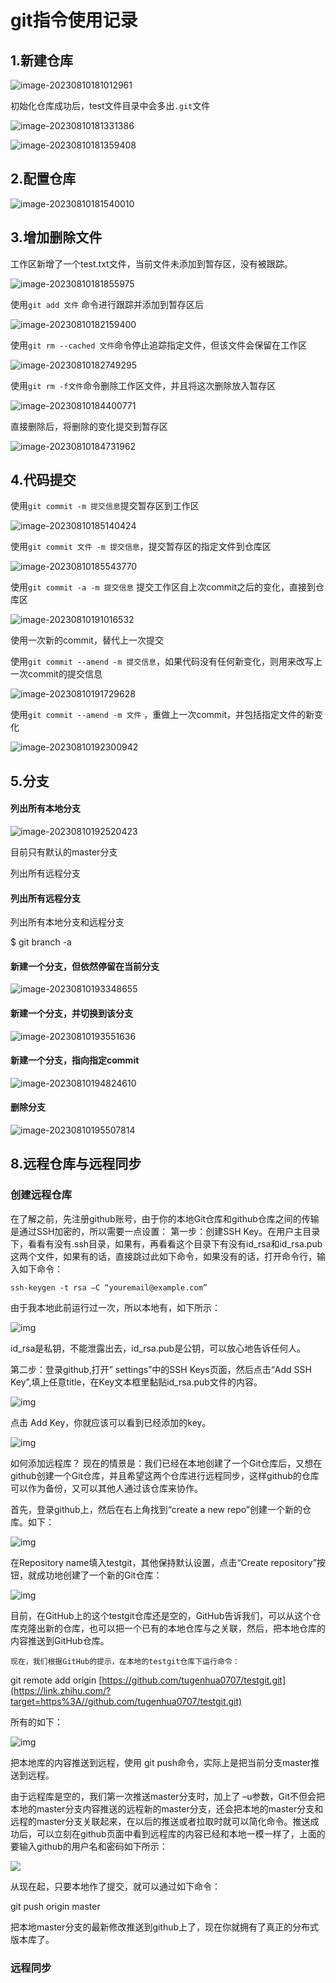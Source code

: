 # git指令使用记录

## 1.新建仓库

![image-20230810181012961](https://mlbzdx.oss-cn-chengdu.aliyuncs.com/image-20230810181012961.png)

初始化仓库成功后，test文件目录中会多出`.git`文件

![image-20230810181331386](https://mlbzdx.oss-cn-chengdu.aliyuncs.com/image-20230810181331386.png)

![image-20230810181359408](https://mlbzdx.oss-cn-chengdu.aliyuncs.com/image-20230810181359408.png)

## 2.配置仓库

![image-20230810181540010](https://mlbzdx.oss-cn-chengdu.aliyuncs.com/image-20230810181540010.png)

## 3.增加删除文件

工作区新增了一个test.txt文件，当前文件未添加到暂存区，没有被跟踪。

![image-20230810181855975](https://mlbzdx.oss-cn-chengdu.aliyuncs.com/image-20230810181855975.png)

使用`git add 文件` 命令进行跟踪并添加到暂存区后

![image-20230810182159400](https://mlbzdx.oss-cn-chengdu.aliyuncs.com/image-20230810182159400.png)

使用`git rm --cached 文件`命令停止追踪指定文件，但该文件会保留在工作区

![image-20230810182749295](https://mlbzdx.oss-cn-chengdu.aliyuncs.com/image-20230810182749295.png)

使用`git rm -f文件`命令删除工作区文件，并且将这次删除放入暂存区

![image-20230810184400771](https://mlbzdx.oss-cn-chengdu.aliyuncs.com/image-20230810184400771.png)

直接删除后，将删除的变化提交到暂存区

![image-20230810184731962](https://mlbzdx.oss-cn-chengdu.aliyuncs.com/image-20230810184731962.png)

## 4.代码提交

使用`git commit -m 提交信息`提交暂存区到工作区

![image-20230810185140424](https://mlbzdx.oss-cn-chengdu.aliyuncs.com/image-20230810185140424.png)

使用`git commit 文件 -m 提交信息`，提交暂存区的指定文件到仓库区

![image-20230810185543770](https://mlbzdx.oss-cn-chengdu.aliyuncs.com/image-20230810185543770.png)

使用`git commit -a -m 提交信息` 提交工作区自上次commit之后的变化，直接到仓库区

![image-20230810191016532](https://mlbzdx.oss-cn-chengdu.aliyuncs.com/image-20230810191016532.png)

使用一次新的commit，替代上一次提交

使用`git commit --amend -m 提交信息`，如果代码没有任何新变化，则用来改写上一次commit的提交信息

![image-20230810191729628](https://mlbzdx.oss-cn-chengdu.aliyuncs.com/image-20230810191729628.png)

使用`git commit --amend -m 文件` ，重做上一次commit，并包括指定文件的新变化

![image-20230810192300942](https://mlbzdx.oss-cn-chengdu.aliyuncs.com/image-20230810192300942.png)

## 5.分支

#### 列出所有本地分支

![image-20230810192520423](https://mlbzdx.oss-cn-chengdu.aliyuncs.com/image-20230810192520423.png)

目前只有默认的master分支

列出所有远程分支

#### 列出所有远程分支



列出所有本地分支和远程分支

$ git branch -a

#### 新建一个分支，但依然停留在当前分支

![image-20230810193348655](https://mlbzdx.oss-cn-chengdu.aliyuncs.com/image-20230810193348655.png)

#### 新建一个分支，并切换到该分支

![image-20230810193551636](https://mlbzdx.oss-cn-chengdu.aliyuncs.com/image-20230810193551636.png)

#### 新建一个分支，指向指定commit

![image-20230810194824610](https://mlbzdx.oss-cn-chengdu.aliyuncs.com/image-20230810194824610.png)

#### 删除分支

![image-20230810195507814](https://mlbzdx.oss-cn-chengdu.aliyuncs.com/image-20230810195507814.png)

## 8.远程仓库与远程同步

### 创建远程仓库

在了解之前，先注册github账号，由于你的本地Git仓库和github仓库之间的传输是通过SSH加密的，所以需要一点设置：
第一步：创建SSH Key。在用户主目录下，看看有没有.ssh目录，如果有，再看看这个目录下有没有id_rsa和id_rsa.pub这两个文件，如果有的话，直接跳过此如下命令，如果没有的话，打开命令行，输入如下命令：

```shell
ssh-keygen -t rsa –C “youremail@example.com”
```



 由于我本地此前运行过一次，所以本地有，如下所示：

![img](https://pic3.zhimg.com/80/v2-20d104a189e0c4c920498d62469c1552_720w.webp)



id_rsa是私钥，不能泄露出去，id_rsa.pub是公钥，可以放心地告诉任何人。

第二步：登录github,打开” settings”中的SSH Keys页面，然后点击“Add SSH Key”,填上任意title，在Key文本框里黏贴id_rsa.pub文件的内容。

![img](https://pic2.zhimg.com/80/v2-c7546a7705a83f46bd82c7b44ac38f55_720w.webp)



点击 Add Key，你就应该可以看到已经添加的key。

![img](https://pic2.zhimg.com/80/v2-eb37c4f1f9bff11c9306386018e89465_720w.webp)



如何添加远程库？
现在的情景是：我们已经在本地创建了一个Git仓库后，又想在github创建一个Git仓库，并且希望这两个仓库进行远程同步，这样github的仓库可以作为备份，又可以其他人通过该仓库来协作。

首先，登录github上，然后在右上角找到“create a new repo”创建一个新的仓库。如下：

![img](https://pic3.zhimg.com/80/v2-044b0f2143423da8ead81e8cdd93cf92_720w.webp)



在Repository name填入testgit，其他保持默认设置，点击“Create repository”按钮，就成功地创建了一个新的Git仓库：

![img](https://pic4.zhimg.com/80/v2-b5ea16049c9c69ff9fce3ed841605407_720w.webp)



目前，在GitHub上的这个testgit仓库还是空的，GitHub告诉我们，可以从这个仓库克隆出新的仓库，也可以把一个已有的本地仓库与之关联，然后，把本地仓库的内容推送到GitHub仓库。

```text
现在，我们根据GitHub的提示，在本地的testgit仓库下运行命令：
```

git remote add origin [https://github.com/tugenhua0707/testgit.git](https://link.zhihu.com/?target=https%3A//github.com/tugenhua0707/testgit.git)

所有的如下：

![img](https://pic3.zhimg.com/80/v2-c862a425b87eee36326e49e67397d292_720w.webp)



把本地库的内容推送到远程，使用 git push命令，实际上是把当前分支master推送到远程。

由于远程库是空的，我们第一次推送master分支时，加上了 –u参数，Git不但会把本地的master分支内容推送的远程新的master分支，还会把本地的master分支和远程的master分支关联起来，在以后的推送或者拉取时就可以简化命令。推送成功后，可以立刻在github页面中看到远程库的内容已经和本地一模一样了，上面的要输入github的用户名和密码如下所示：

![](https://pic1.zhimg.com/v2-9ff3182d6256c26f94dff72e3d06ebbc_r.jpg)



从现在起，只要本地作了提交，就可以通过如下命令：

git push origin master

把本地master分支的最新修改推送到github上了，现在你就拥有了真正的分布式版本库了。

### 远程同步
